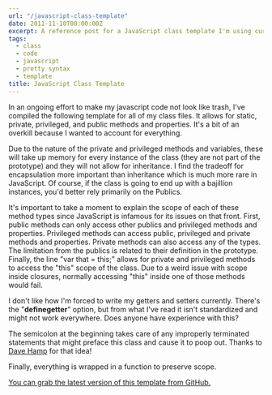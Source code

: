 ```yaml
---
url: "/javascript-class-template"
date: 2011-11-10T00:00:00Z
excerpt: A reference post for a JavaScript class template I'm using currently.
tags:
  - class
  - code
  - javascript
  - pretty syntax
  - template
title: JavaScript Class Template
---
```


In an ongoing effort to make my javascript code not look like trash,
I've compiled the following template for all of my class files. It
allows for static, private, privileged, and public methods and
properties. It's a bit of an overkill because I wanted to account for
everything.

Due to the nature of the private and privileged methods and variables,
these will take up memory for every instance of the class (they are not
part of the prototype) and they will not allow for inheritance. I find
the tradeoff for encapsulation more important than inheritance which is
much more rare in JavaScript. Of course, if the class is going to end up
with a bajillion instances, you'd better rely primarily on the Publics.

It's important to take a moment to explain the scope of each of these
method types since JavaScript is infamous for its issues on that front.
First, public methods can only access other publics and privileged
methods and properties. Privileged methods can access public, privileged
and private methods and properties. Private methods can also access any
of the types. The limitation from the publics is related to their
definition in the prototype. Finally, the line "var that = this;" allows
for private and privileged methods to access the "this" scope of the
class. Due to a weird issue with scope inside closures, normally
accessing "this" inside one of those methods would fail.

I don't like how I'm forced to write my getters and setters currently.
There's the "__definegetter__" option, but from what I've read it
isn't standardized and might not work everywhere. Does anyone have
experience with this?

The semicolon at the beginning takes care of any improperly terminated
statements that might preface this class and cause it to poop out.
Thanks to [Dave Hamp][] for that idea!

Finally, everything is wrapped in a function to preserve scope.

[You can grab the latest version of this template from GitHub.][]

  [Dave Hamp]: //www.davidhamp.net "David Hamp"
  [You can grab the latest version of this template from GitHub.]: //github.com/jamestomasino/Javascript-Class-Templates/blob/master/Encapsulated.js
    "Encapsulated JavaScript Class Template"
